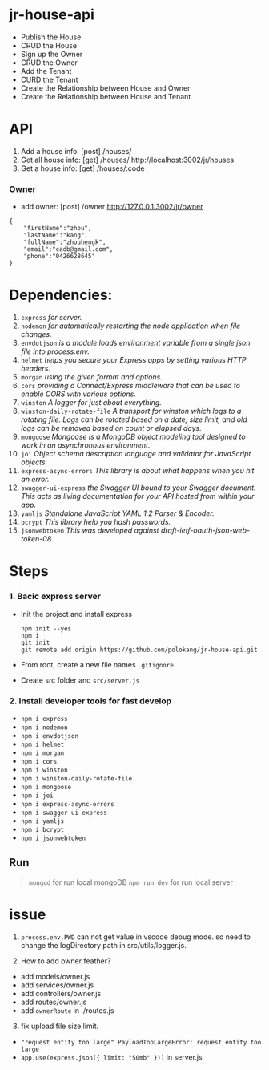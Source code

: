 # jr-house-api

- Publish the House
- CRUD the House
- Sign up the Owner
- CRUD the Owner
- Add the Tenant
- CURD the Tenant
- Create the Relationship between House and Owner
- Create the Relationship between House and Tenant

# API

1. Add a house info: [post] /houses/
2. Get all house info: [get] /houses/ http://localhost:3002/jr/houses
3. Get a house info: [get] /houses/:code

### Owner

- add owner: [post] /owner http://127.0.0.1:3002/jr/owner

```
{
	"firstName":"zhou",
	"lastName":"kang",
	"fullName":"zhouhengk",
	"email":"cadb@gmail.com",
	"phone":"0426628645"
}
```

# Dependencies:

1. `express` _for server._
2. `nodemon` _for automatically restarting the node application when file changes._
3. `envdotjson` _is a module loads environment variable from a single json file into process.env._
4. `helmet` _helps you secure your Express apps by setting various HTTP headers._
5. `morgan` _using the given format and options._
6. `cors` _providing a Connect/Express middleware that can be used to enable CORS with various options._
7. `winston` _A logger for just about everything._
8. `winston-daily-rotate-file` _A transport for winston which logs to a rotating file. Logs can be rotated based on a date, size limit, and old logs can be removed based on count or elapsed days._
9. `mongoose` _Mongoose is a MongoDB object modeling tool designed to work in an asynchronous environment._
10. `joi` _Object schema description language and validator for JavaScript objects._
11. `express-async-errors` _This library is about what happens when you hit an error._
12. `swagger-ui-express` _the Swagger UI bound to your Swagger document. This acts as living documentation for your API hosted from within your app._
13. `yamljs` _Standalone JavaScript YAML 1.2 Parser & Encoder._
14. `bcrypt` _This library help you hash passwords._
15. `jsonwebtoken` _This was developed against draft-ietf-oauth-json-web-token-08._

# Steps

### 1. Bacic express server

- init the project and install express

  ```
  npm init --yes
  npm i
  git init
  git remote add origin https://github.com/polokang/jr-house-api.git
  ```

- From root, create a new file names `.gitignore`
- Create src folder and `src/server.js`

### 2. Install developer tools for fast develop

- `npm i express`
- `npm i nodemon`
- `npm i envdotjson`
- `npm i helmet`
- `npm i morgan`
- `npm i cors`
- `npm i winston`
- `npm i winston-daily-rotate-file`
- `npm i mongoose`
- `npm i joi`
- `npm i express-async-errors`
- `npm i swagger-ui-express`
- `npm i yamljs`
- `npm i bcrypt`
- `npm i jsonwebtoken`

## Run

> `mongod` for run local mongoDB
> `npm run dev` for run local server

# issue

1. `process.env.PWD` can not get value in vscode debug mode. so need to change the logDirectory path in src/utils/logger.js.

2. How to add owner feather?

- add models/owner.js
- add services/owner.js
- add controllers/owner.js
- add routes/owner.js
- add `ownerRoute` in ./routes.js

3. fix upload file size limit.

- `"request entity too large" PayloadTooLargeError: request entity too large`
- `app.use(express.json({ limit: "50mb" }))` in server.js
